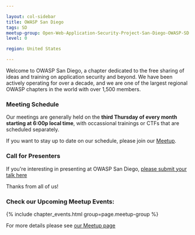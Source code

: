 ```yaml
---

layout: col-sidebar
title: OWASP San Diego
tags: SD
meetup-group: Open-Web-Application-Security-Project-San-Diego-OWASP-SD
level: 0

region: United States

---
```


Welcome to OWASP San Diego, a chapter dedicated to the free sharing of ideas and training on application security and beyond. We have been actively operating for over a decade, and we are one of the largest regional OWASP chapters in the world with over 1,500 members.

### Meeting Schedule
Our meetings are generally held on the **third Thursday of every month starting at 6:00p local time**, with occassional trainings or CTFs that are scheduled separately.

If you want to stay up to date on our schedule, please join our [Meetup](https://www.meetup.com/Open-Web-Application-Security-Project-San-Diego-OWASP-SD/).

### Call for Presenters
If you're interesting in presenting at OWASP San Diego, [please submit your talk here](https://goo.gl/forms/eCbZU8Kn3mxIjxMt1)

Thanks from all of us!

### Check our Upcoming Meetup Events:
{% include chapter_events.html group=page.meetup-group %}

For more details please see [our Meetup page](https://www.meetup.com/Open-Web-Application-Security-Project-San-Diego-OWASP-SD/)
